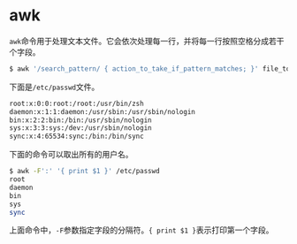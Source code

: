 # awk

`awk`命令用于处理文本文件。它会依次处理每一行，并将每一行按照空格分成若干个字段。

```bash
$ awk '/search_pattern/ { action_to_take_if_pattern_matches; }' file_to_parse
```

下面是`/etc/passwd`文件。

```bash
root:x:0:0:root:/root:/usr/bin/zsh
daemon:x:1:1:daemon:/usr/sbin:/usr/sbin/nologin
bin:x:2:2:bin:/bin:/usr/sbin/nologin
sys:x:3:3:sys:/dev:/usr/sbin/nologin
sync:x:4:65534:sync:/bin:/bin/sync
```

下面的命令可以取出所有的用户名。

```bash
$ awk -F':' '{ print $1 }' /etc/passwd
root
daemon
bin
sys
sync
```

上面命令中，`-F`参数指定字段的分隔符。`{ print $1 }`表示打印第一个字段。

